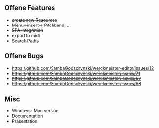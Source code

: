 ## Offene Features
 * ~~create new Resources~~
 * Menu->insert-> Pitchbend, ...
 * ~~SPA integration~~
 * export to midi
 * ~~Search Paths~~
 
## Offene Bugs
 * https://github.com/SambaGodschynski/werckmeister-editor/issues/12
 * ~~https://github.com/SambaGodschynski/werckmeister/issues/71~~
 * ~~https://github.com/SambaGodschynski/werckmeister/issues/67~~
 * ~~https://github.com/SambaGodschynski/werckmeister/issues/68~~
## Misc
 * Windows- Mac version
 * Documentation
 * Präsentation
